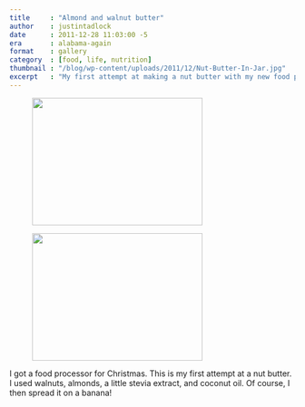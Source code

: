 ```yaml
---
title     : "Almond and walnut butter"
author    : justintadlock
date      : 2011-12-28 11:03:00 -5
era       : alabama-again
format    : gallery
category  : [food, life, nutrition]
thumbnail : "/blog/wp-content/uploads/2011/12/Nut-Butter-In-Jar.jpg"
excerpt   : "My first attempt at making a nut butter with my new food processor."
---
```


<div class="gallery gallery-columns-2">
	<figure class="gallery-item">
		<a href="http://justintadlock.com/blog/wp-content/uploads/2011/12/Mixing-Nut-Butter.jpg"><img width="300" height="225" src="http://justintadlock.com/blog/wp-content/uploads/2011/12/Mixing-Nut-Butter-300x225.jpg" class="attachment-medium size-medium" alt="" srcset="http://justintadlock.com/blog/wp-content/uploads/2011/12/Mixing-Nut-Butter-300x225.jpg 300w, http://justintadlock.com/blog/wp-content/uploads/2011/12/Mixing-Nut-Butter-600x450.jpg 600w, http://justintadlock.com/blog/wp-content/uploads/2011/12/Mixing-Nut-Butter.jpg 1024w" sizes="(max-width: 300px) 100vw, 300px"></a>
	</figure>
	<figure class="gallery-item">
		<a href="http://justintadlock.com/blog/wp-content/uploads/2011/12/Nut-Butter-In-Jar.jpg"><img width="300" height="225" src="http://justintadlock.com/blog/wp-content/uploads/2011/12/Nut-Butter-In-Jar-300x225.jpg" class="attachment-medium size-medium" alt="" srcset="http://justintadlock.com/blog/wp-content/uploads/2011/12/Nut-Butter-In-Jar-300x225.jpg 300w, http://justintadlock.com/blog/wp-content/uploads/2011/12/Nut-Butter-In-Jar-600x450.jpg 600w, http://justintadlock.com/blog/wp-content/uploads/2011/12/Nut-Butter-In-Jar.jpg 1024w" sizes="(max-width: 300px) 100vw, 300px"></a>
	</figure>
</div>

I got a food processor for Christmas. This is my first attempt at a nut butter.  I used walnuts, almonds, a little stevia extract, and coconut oil.  Of course, I then spread it on a banana!
